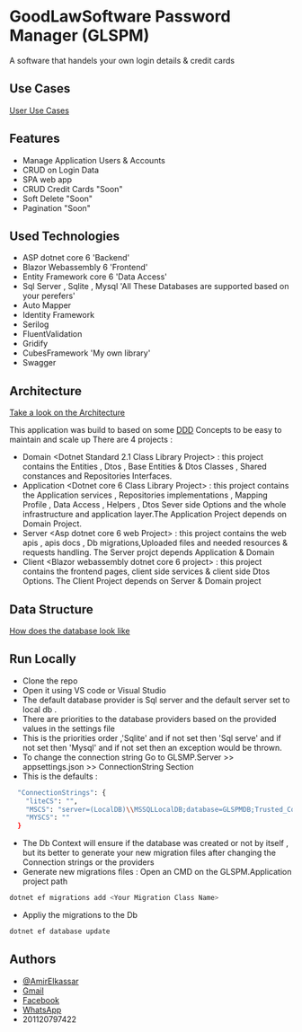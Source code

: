 
# GoodLawSoftware Password Manager (GLSPM)

A software that handels your own login details & credit cards



## Use Cases
[User Use Cases](https://github.com/AE-Mesco/GLSPM/blob/master/Planning/UseCases.pdf)
## Features
- Manage Application Users & Accounts
- CRUD on Login Data
- SPA web app
- CRUD Credit Cards "Soon"
- Soft Delete "Soon"
- Pagination "Soon"

## Used Technologies

- ASP dotnet core 6 'Backend'
- Blazor Webassembly 6 'Frontend'
- Entity Framework core 6 'Data Access'
- Sql Server , Sqlite , Mysql 'All These Databases are supported based on your perefers'
- Auto Mapper
- Identity Framework 
- Serilog 
- FluentValidation
- Gridify
- CubesFramework 'My own library'
- Swagger
## Architecture
 [Take a look on the Architecture](https://github.com/AE-Mesco/GLSPM/blob/master/Planning/Arch.pdf)
 
This application was build to based on some [DDD](https://martinfowler.com/bliki/DomainDrivenDesign.html) Concepts to be easy to maintain and scale up
There are 4 projects :
- Domain <Dotnet Standard 2.1 Class Library Project> : this project contains the Entities , Dtos , Base Entities & Dtos Classes , Shared constances and Repositories Interfaces.
- Application <Dotnet core 6 Class Library Project> : this project contains the Application services , Repositories implementations , Mapping Profile , Data Access , Helpers , Dtos Sever side Options and the whole infrastructure and application layer.The Application Project depends on Domain Project.
- Server <Asp dotnet core 6 web Project> : this project contains the web apis , apis docs , Db migrations,Uploaded files and needed resources  & requests handling. The Server projct depends Application & Domain
- Client <Blazor webassembly dotnet core 6 project> : this project contains the frontend pages, client side services & client side Dtos Options. The Client Project depends on Server & Domain project
 
## Data Structure
[How does the database look like](https://github.com/AE-Mesco/GLSPM/blob/master/Planning/DataStructure.pdf)
## Run Locally

- Clone the repo 
- Open it using VS code or Visual Studio 
- The default database provider is Sql server and the default server set to local db .
- There are priorities to the database providers based on the provided values in the settings file
- This is the priorities order ,'Sqlite' and if not set then 'Sql serve' and if not set then 'Mysql' and if not set then an exception would be thrown.
- To change the connection string Go to GLSMP.Server >> appsettings.json >> ConnectionString Section
- This is the defaults : 

```bash
  "ConnectionStrings": {
    "liteCS": "",
    "MSCS": "server=(LocalDB)\\MSSQLLocalDB;database=GLSPMDB;Trusted_Connection=true;",
    "MYSCS": ""
  }
```
- The Db Context will ensure if the database was created or not by itself , but its better to generate your new migration files after changing the Connection strings or the providers
- Generate new migrations files : Open an CMD on the  GLSPM.Application project path 

```bash
dotnet ef migrations add <Your Migration Class Name>
```

- Appliy the migrations to the Db

```bash
dotnet ef database update
```  


## Authors

- [@AmirElkassar](https://github.com/AE-Mesco)
- [Gmail](Amir.elkassar@gmail.com)
- [Facebook](https://www.facebook.com/amiralielkassar/)
- [WhatsApp](https://wa.me/message/BAEM3XANAO2MD1)
- 201120797422



